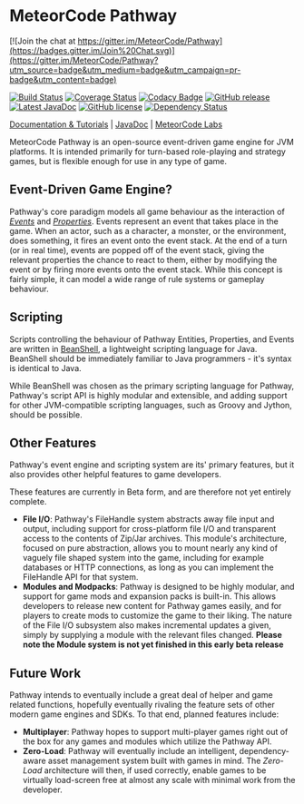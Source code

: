 MeteorCode Pathway
==================

[![Join the chat at https://gitter.im/MeteorCode/Pathway](https://badges.gitter.im/Join%20Chat.svg)](https://gitter.im/MeteorCode/Pathway?utm_source=badge&utm_medium=badge&utm_campaign=pr-badge&utm_content=badge)

[![Build Status](https://travis-ci.org/MeteorCode/Pathway.svg?branch=master)](https://travis-ci.org/MeteorCode/Pathway) 
[![Coverage Status](https://coveralls.io/repos/MeteorCode/Pathway/badge.svg?branch=master)](https://coveralls.io/r/MeteorCode/Pathway?branch=master) 
[![Codacy Badge](https://www.codacy.com/project/badge/9b34c328354647e3b799f6880d1b28e0)](https://www.codacy.com/app/MeteorCode-Labs/Pathway) 
[![GitHub release](https://img.shields.io/github/release/MeteorCode/pathway.svg?style=flat)](https://github.com/MeteorCode/Pathway/releases) 
[![Latest JavaDoc](https://img.shields.io/badge/javadoc-latest-brightgreen.svg?style=flat)](http://meteorcode.github.io/Pathway/javadoc-latest/) 
[![GitHub license](https://img.shields.io/badge/license-MIT-blue.svg?style=flat)](LICENSE)
[![Dependency Status](https://www.versioneye.com/user/projects/557f46cf38666400200000bc/badge.svg?style=flat)](https://www.versioneye.com/user/projects/557f46cf38666400200000bc)

[Documentation & Tutorials](https://github.com/MeteorCode/Pathway/wiki) |  [JavaDoc](http://meteorcode.github.io/Pathway/javadoc-latest/) | [MeteorCode Labs](https://www.meteorcodelabs.com)

MeteorCode Pathway is an open-source event-driven game engine for JVM platforms. It is intended primarily for turn-based role-playing and strategy games, but is flexible enough for use in any type of game.

Event-Driven Game Engine?
-------------------------

Pathway's core paradigm models all game behaviour as the interaction of *[Events](https://jenkins.meteorcodelabs.com/job/Pathway/javadoc/com/meteorcode/pathway/model/Event.html)* and *[Properties](https://jenkins.meteorcodelabs.com/job/Pathway/javadoc/com/meteorcode/pathway/model/Property.html)*. Events represent an event that takes place in the game. When an actor, such as a character, a monster, or the environment, does something, it fires an event onto the event stack. At the end of a turn (or in real time), events are popped off of the event stack, giving the relevant properties the chance to react to them, either by modifying the event or by firing more events onto the event stack. While this concept is fairly simple, it can model a wide range of rule systems or gameplay behaviour.

Scripting
---------

Scripts controlling the behaviour of Pathway Entities, Properties, and Events are written in [BeanShell](http://www.beanshell.org), a lightweight scripting language for Java. BeanShell should be immediately familiar to Java programmers - it's syntax is identical to Java.

While BeanShell was chosen as the primary scripting language for Pathway, Pathway's script API is highly modular and extensible, and adding support for other JVM-compatible scripting languages, such as Groovy and Jython, should be possible.

Other Features
--------------

Pathway's event engine and scripting system are its' primary features, but it also provides other helpful features to game developers.

These features are currently in Beta form, and are therefore not yet entirely complete.

  + **File I/O**: Pathway's FileHandle system abstracts away file input and output, including support for cross-platform file I/O and transparent access to the contents of Zip/Jar archives. This module's architecture, focused on pure abstraction, allows you to mount nearly any kind of vaguely file shaped system into the game, including for example databases or HTTP connections, as long as you can implement the FileHandle API for that system.
  + **Modules and Modpacks**: Pathway is designed to be highly modular, and support for game mods and expansion packs is built-in. This allows developers to release new content for Pathway games easily, and for players to create mods to customize the game to their liking. The nature of the File I/O subsystem also makes incremental updates a given, simply by supplying
a module with the relevant files changed. **Please note the Module system is not yet finished in this early beta release**

Future Work
-----------

Pathway intends to eventually include a great deal of helper and game related functions, hopefully eventually rivaling
the feature sets of other modern game engines and SDKs. To that end, planned features include:

  + **Multiplayer**: Pathway hopes to support multi-player games right out of the box for any games and modules which
utilize the Pathway API.
  + **Zero-Load**: Pathway will eventually include an intelligent, dependency-aware asset management system built with games in mind. The *Zero-Load* architecture will then, if used correctly, enable games to be virtually load-screen free at almost any scale with minimal work from the developer.
